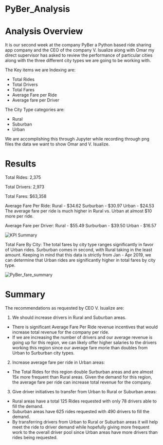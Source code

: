 # PyBer_Analysis
# Analysis Overview
It is our second week at the company PyBer a Python based ride sharing app company and the CEO of the company V. Isualize along with Omar my direct supervisor has asked to review the performance of particular cities along with the three different city types we are going to be working with.

The Key items we are Indexing are:
- Total Rides
- Total Drivers
- Total Fares
- Average Fare per Ride
- Average fare per Driver

The City Type categories are:
- Rural
- Suburban
- Urban

We are accomplishing this through Jupyter while recording through png files the data we want to show Omar and V. Isualize.

# Results

Total Rides: 2,375

Total Drivers: 2,973

Total Fares: $63,358

Average Fare Per Ride: Rural - $34.62  Surburban - $30.97  Urban - $24.53  The average fare per ride is much higher in Rural vs. Urban at almost $10 more per ride.

Average Fare per Driver: Rural - $55.49  Surburban - $39.50  Urban - $16.57 

![KPI Summary](https://user-images.githubusercontent.com/107363048/180682713-32c5239b-5821-42d9-aca1-8c7a6c9295ce.png)

Total Fare By City: The total fares by city type ranges significantly in favor of Urban rides. Surburban comes in second, with Rural taking in the least amount. Keeping in mind that this data is strictly from Jan - Apr 2019, we can determine that Urban rides are significantly higher in total fares by city type.

![PyBer_fare_summary](https://user-images.githubusercontent.com/107363048/180684640-b98dba24-2bc0-496a-8cd7-57e0cde833d9.png)




# Summary

The recommendations as requested by CEO V. Isualize are:

1. We should increase drivers in Rural and Suburban areas.
  - There is significant Average Fare Per Ride revenue incentives that would increase total revenue for the company per ride.
  - If we are increasing the number of drivers and our average revenue is going up for this region, we can likely offer higher salaries to the drivers working this region since our average fare morie than doubles from Urban to Surburban city types.

2. Increase average fare per ride in Urban areas:
- The Total Rides for this region double Surburban areas and are almost 15x more frequent than Rural areas. Given the demand for this region, the average fare per ride can increase total revenue for the company.

3. Give driver initiatives to transfer from Urban to Rural or Suburban areas:
- Rural areas have a total 125 Rides requested with only 78 drivers able to fill the demand.
- Suburban areas have 625 rides requested with 490 drivers to fill the demand.
- By transferring drivers from Urban to Rural or Suburban areas it will help meet the ride to driver demand while hopefully giving more frequent work to the overall driver pool since Urban areas have more drivers than rides being requested.
